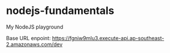 # nodejs-fundamentals
My NodeJS playground

Base URL enpoint:  https://fgniw9mlu3.execute-api.ap-southeast-2.amazonaws.com/dev
